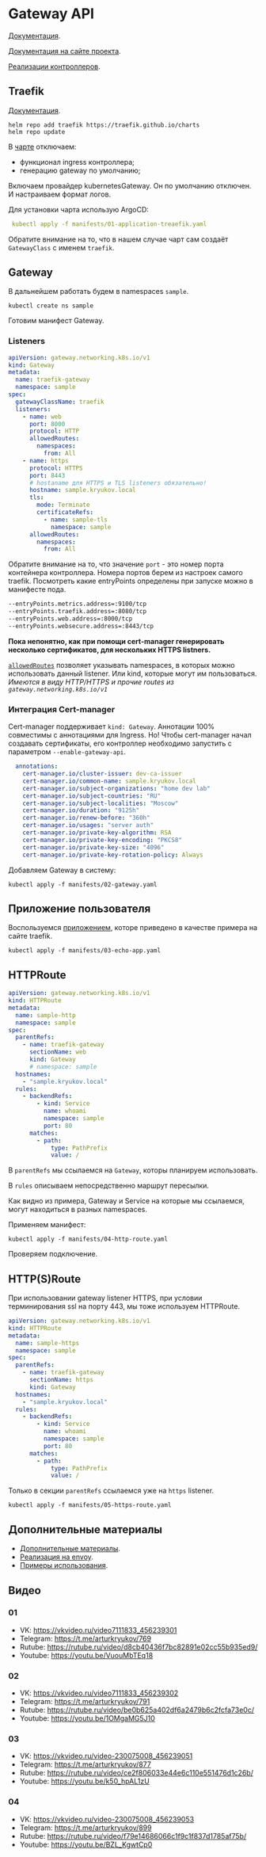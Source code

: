 # Gateway API

[Документация](https://kubernetes.io/docs/concepts/services-networking/gateway/).

[Документация на сайте проекта](https://gateway-api.sigs.k8s.io/).

[Реализации контроллеров](https://gateway-api.sigs.k8s.io/implementations/).

## Traefik

[Документация](https://docs.traefik.io/).

```shell
helm repo add traefik https://traefik.github.io/charts
helm repo update
```

В [чарте](manifests/01-application-treaefik.yaml) отключаем:

- функционал ingress контроллера;
- генерацию gateway по умолчанию;

Включаем провайдер kubernetesGateway. Он по умолчанию отключен. И настраиваем формат логов.

Для установки чарта использую ArgoCD:

```yaml
 kubectl apply -f manifests/01-application-treaefik.yaml
```

Обратите внимание на то, что в нашем случае чарт сам создаёт `GatewayClass` с именем `traefik`.

## Gateway

В дальнейшем работать будем в namespaces `sample`.

```shell
kubectl create ns sample
```

Готовим манифест Gateway.

### Listeners

```yaml
apiVersion: gateway.networking.k8s.io/v1
kind: Gateway
metadata:
  name: traefik-gateway
  namespace: sample
spec:
  gatewayClassName: traefik
  listeners:
    - name: web
      port: 8000
      protocol: HTTP
      allowedRoutes:
        namespaces:
          from: All
    - name: https
      protocol: HTTPS
      port: 8443
      # hostaname для HTTPS и TLS listeners обязательно!
      hostname: sample.kryukov.local
      tls:
        mode: Terminate
        certificateRefs:
          - name: sample-tls
            namespace: sample
      allowedRoutes:
        namespaces:
          from: All
```

Обратите внимание на то, что значение `port` - это номер порта контейнера контроллера.
Номера портов берем из настроек самого traefik. Посмотреть какие entryPoints определены при запуске можно в манифесте пода.

```txt
--entryPoints.metrics.address=:9100/tcp
--entryPoints.traefik.address=:8080/tcp
--entryPoints.web.address=:8000/tcp
--entryPoints.websecure.address=:8443/tcp
```

__Пока непонятно, как при помощи cert-manager генерировать несколько сертификатов, для нескольких HTTPS listners.__

[`allowedRoutes`](https://gateway-api.sigs.k8s.io/reference/spec/#gateway.networking.k8s.io%2fv1.AllowedRoutes) позволяет указывать namespaces, в которых можно использовать данный listener. Или kind, которые могут им пользоваться. _Имеются в виду HTTP/HTTPS и прочие routes из `gateway.networking.k8s.io/v1`_

### Интеграция Cert-manager

Cert-manager поддерживает `kind: Gateway`. Аннотации 100% совместимы с аннотациями для Ingress. Но! Чтобы cert-manager начал создавать сертификаты, его контроллер необходимо запустить с параметром `--enable-gateway-api`.

```yaml
  annotations:
    cert-manager.io/cluster-issuer: dev-ca-issuer
    cert-manager.io/common-name: sample.kryukov.local
    cert-manager.io/subject-organizations: "home dev lab"
    cert-manager.io/subject-countries: "RU"
    cert-manager.io/subject-localities: "Moscow"
    cert-manager.io/duration: "9125h"
    cert-manager.io/renew-before: "360h"
    cert-manager.io/usages: "server auth"
    cert-manager.io/private-key-algorithm: RSA
    cert-manager.io/private-key-encoding: "PKCS8"
    cert-manager.io/private-key-size: "4096"
    cert-manager.io/private-key-rotation-policy: Always
```

Добавляем Gateway в систему:

```shell
kubectl apply -f manifests/02-gateway.yaml
```

## Приложение пользователя

Воспользуемся [приложением](manifests/03-echo-app.yaml), которе приведено в качестве примера на сайте traefik.

```shell
kubectl apply -f manifests/03-echo-app.yaml
```

## HTTPRoute

```yaml
apiVersion: gateway.networking.k8s.io/v1
kind: HTTPRoute
metadata:
  name: sample-http
  namespace: sample
spec:
  parentRefs:
    - name: traefik-gateway
      sectionName: web
      kind: Gateway
      # namespace: sample
  hostnames:
    - "sample.kryukov.local"
  rules:
    - backendRefs:
        - kind: Service
          name: whoami
          namespace: sample
          port: 80
      matches:
        - path:
            type: PathPrefix
            value: /
```

В `parentRefs` мы ссылаемся на `Gateway`, которы планируем использовать.

В `rules` описываем непосредственно маршрут пересылки.

Как видно из примера, Gateway и Service на которые мы ссылаемся, могут находиться в разных namespaces.

Применяем манифест:

```shell
kubectl apply -f manifests/04-http-route.yaml
```

Проверяем подключение.

## HTTP(S)Route

При использовании gateway listener HTTPS, при условии терминирования ssl на порту 443, мы тоже используем HTTPRoute.

```yaml
apiVersion: gateway.networking.k8s.io/v1
kind: HTTPRoute
metadata:
  name: sample-https
  namespace: sample
spec:
  parentRefs:
    - name: traefik-gateway
      sectionName: https
      kind: Gateway
  hostnames:
    - "sample.kryukov.local"
  rules:
    - backendRefs:
        - kind: Service
          name: whoami
          namespace: sample
          port: 80
      matches:
        - path:
            type: PathPrefix
            value: /
```

Только в секции `parentRefs` ссылаемся уже на `https` listener.

```shell
kubectl apply -f manifests/05-https-route.yaml
```

## Дополнительные материалы

- [Дополнительные материалы](update.md).
- [Реализация на envoy](envoy.md).
- [Примеры использования](examples.md).

## Видео

### 01

* VK: https://vkvideo.ru/video7111833_456239301
* Telegram: https://t.me/arturkryukov/769
* Rutube: https://rutube.ru/video/d8cb40436f7bc82891e02cc55b935ed9/
* Youtube: https://youtu.be/VuouMbTEq18

### 02

* VK: https://vkvideo.ru/video7111833_456239302
* Telegram: https://t.me/arturkryukov/791
* Rutube: https://rutube.ru/video/be0b625a402df6a2479b6c2fcfa73e0c/
* Youtube: https://youtu.be/1OMgaMG5J10

### 03

* VK: https://vkvideo.ru/video-230075008_456239051
* Telegram: https://t.me/arturkryukov/877
* Rutube: https://rutube.ru/video/ce2f806033e44e6c110e551476d1c26b/
* Youtube: https://youtu.be/k50_hpAL1zU

### 04

* VK: https://vkvideo.ru/video-230075008_456239053
* Telegram: https://t.me/arturkryukov/899
* Rutube: https://rutube.ru/video/f79e14686066c1f9c1f837d1785af75b/
* Youtube: https://youtu.be/BZL_KgwtCp0
